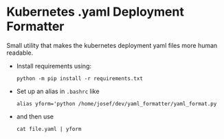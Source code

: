 Kubernetes .yaml Deployment Formatter
======================================

Small utility that makes the kubernetes deployment yaml files more human readable. 

- Install requirements using:

    `python -m pip install -r requirements.txt`

- Set up an alias in `.bashrc` like

    `alias yform='python /home/josef/dev/yaml_formatter/yaml_format.py`

- and then use

    `cat file.yaml | yform` 